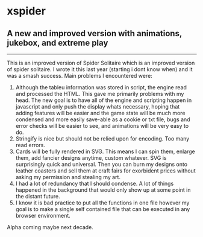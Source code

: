 # xspider  
## A new and improved version with animations, jukebox, and extreme play  
____
  
This is an improved version of Spider Solitaire which is an improved version of spider solitaire.  I wrote it this last year (starting i dont know when) and it was a smash success.  Main problems I encountered were:  
  
  
1. Although the tableu information was stored in script, the engine read and processed the HTML.  This gave me primarily problems with my head.  The new goal is to have all of the engine and scripting happen in javascript and only push the display whats necessary, hoping that adding features will be easier and the game state will be much more condensed and more easily save-able as a cookie or txt file, bugs and error checks will be easier to see, and animations will be very easy to do.  
2. Stringify is nice but should not be relied upon for encoding.  Too many read errors.  
3. Cards will be fully rendered in SVG.  This means I can spin them, enlarge them, add fancier designs anytime, custom whatever.  SVG is surprisingly quick and universal.  Then you can burn my designs onto leather coasters and sell them at craft fairs for exorbident prices without asking my permission and stealing my art.  
4. I had a lot of redundancy that I should condense.  A lot of things happened in the background that would only show up at some point in the distant future.  
5. I know it is bad practice to put all the functions in one file however my goal is to make a single self contained file that can be executed in any browser environment.  

  
Alpha coming maybe next decade.  
